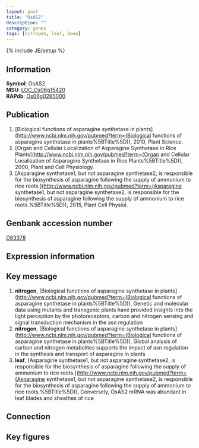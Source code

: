 ```yaml
---
layout: post
title: "OsAS2"
description: ""
category: genes
tags: [nitrogen, leaf, Gene]
---
```

{% include JB/setup %}

## Information
__Symbol__: OsAS2  
__MSU__: [LOC_Os06g15420](http://rice.plantbiology.msu.edu/cgi-bin/ORF_infopage.cgi?orf=LOC_Os06g15420)  
__RAPdb__: [Os06g0265000](http://rapdb.dna.affrc.go.jp/viewer/gbrowse_details/irgsp1?name=Os06g0265000)  

## Publication
1. [Biological functions of asparagine synthetase in plants](http://www.ncbi.nlm.nih.gov/pubmed?term=(Biological functions of asparagine synthetase in plants%5BTitle%5D)), 2010, Plant Science.
2. [Organ and Cellular Localization of Asparagine Synthetase in Rice Plants](http://www.ncbi.nlm.nih.gov/pubmed?term=(Organ and Cellular Localization of Asparagine Synthetase in Rice Plants%5BTitle%5D)), 2000, Plant and Cell Physiology.
3. [Asparagine synthetase1, but not asparagine synthetase2, is responsible for the biosynthesis of asparagine following the supply of ammonium to rice roots.](http://www.ncbi.nlm.nih.gov/pubmed?term=(Asparagine synthetase1, but not asparagine synthetase2, is responsible for the biosynthesis of asparagine following the supply of ammonium to rice roots.%5BTitle%5D)), 2015, Plant Cell Physiol.

## Genbank accession number
[D83378](http://www.ncbi.nlm.nih.gov/nuccore/D83378)

## Expression information

## Key message
1. __nitrogen__, [Biological functions of asparagine synthetase in plants](http://www.ncbi.nlm.nih.gov/pubmed?term=(Biological functions of asparagine synthetase in plants%5BTitle%5D)),  Genetic and molecular data using mutants and transgenic plants have provided insights into the light perception by the photoreceptors, carbon and nitrogen sensing and signal transduction mechanism in the asn regulation
2. __nitrogen__, [Biological functions of asparagine synthetase in plants](http://www.ncbi.nlm.nih.gov/pubmed?term=(Biological functions of asparagine synthetase in plants%5BTitle%5D)),  Global analysis of carbon and nitrogen metabolites supports the impact of asn regulation in the synthesis and transport of asparagine in plants
3. __leaf__, [Asparagine synthetase1, but not asparagine synthetase2, is responsible for the biosynthesis of asparagine following the supply of ammonium to rice roots.](http://www.ncbi.nlm.nih.gov/pubmed?term=(Asparagine synthetase1, but not asparagine synthetase2, is responsible for the biosynthesis of asparagine following the supply of ammonium to rice roots.%5BTitle%5D)),  Conversely, OsAS2 mRNA was abundant in leaf blades and sheathes of rice

## Connection

## Key figures


